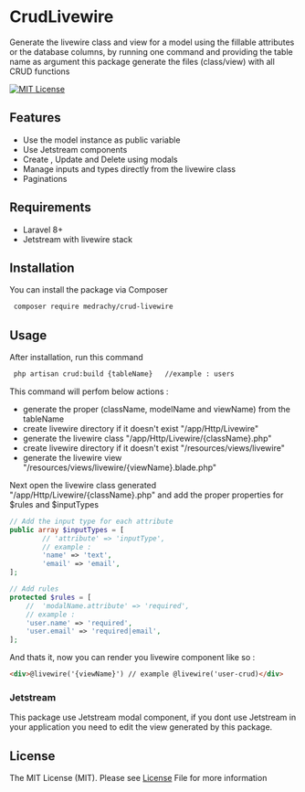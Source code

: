 # CrudLivewire

Generate the livewire class and view for a model using the fillable attributes or the database columns, by running one command and providing the table name as argument this package generate the files (class/view) with all CRUD functions

[![MIT License](https://img.shields.io/badge/License-MIT-green.svg)](LICENSE)

## Features

- Use the model instance as public variable
- Use Jetstream components
- Create , Update and Delete using modals
- Manage inputs and types directly from the livewire class
- Paginations

## Requirements

- Laravel 8+
- Jetstream with livewire stack

## Installation

You can install the package via Composer

```bash
 composer require medrachy/crud-livewire
```

## Usage

After installation, run this command

```bash
 php artisan crud:build {tableName}   //example : users
```

This command will perfom below actions :

- generate the proper (className, modelName and viewName) from the tableName
- create livewire directory if it doesn't exist "/app/Http/Livewire"
- generate the livewire class "/app/Http/Livewire/{className}.php"
- create livewire directory if it doesn't exist "/resources/views/livewire"
- generate the livewire view "/resources/views/livewire/{viewName}.blade.php"

Next open the livewire class generated "/app/Http/Livewire/{className}.php"
and add the proper properties for $rules and $inputTypes

```php
// Add the input type for each attribute
public array $inputTypes = [
        // 'attribute' => 'inputType',
        // example :
        'name' => 'text',
        'email' => 'email',
];

// Add rules
protected $rules = [
    //  'modalName.attribute' => 'required',
    // example :
    'user.name' => 'required',
    'user.email' => 'required|email',
];

```

And thats it, now you can render you livewire component like so :

```html
<div>@livewire('{viewName}') // example @livewire('user-crud)</div>
```

### Jetstream

This package use Jetstream modal component,
if you dont use Jetstream in your application you need to edit the view generated by this package.

## License

The MIT License (MIT). Please see [License](LICENSE)
File for more information
